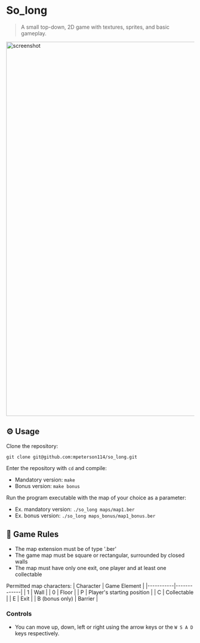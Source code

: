 # So_long
>A small top-down, 2D game with textures, sprites, and basic gameplay.
<img width="1001" alt="screenshot" src="https://github.com/mpeterson114/so_long/assets/109201695/397569f0-f871-4672-a858-8d05cab715f0">

## ⚙️ Usage

Clone the repository:

```
git clone git@github.com:mpeterson114/so_long.git
```

Enter the repository with ```cd``` and compile:

  * Mandatory version: ```make```
  * Bonus version: ```make bonus```

Run the program executable with the map of your choice as a parameter:

  * Ex. mandatory version: ```./so_long maps/map1.ber ```
  * Ex. bonus version: ```./so_long maps_bonus/map1_bonus.ber```

## 📌 Game Rules
  * The map extension must be of type '.ber'
  * The game map must be square or rectangular, surrounded by closed walls
  * The map must have only one exit, one player and at least one collectable

Permitted map characters:
| Character | Game Element |
|-----------|-------------|
| 1         | Wall        |
| 0         | Floor       |
| P         | Player's starting position     |
| C         | Collectable |
| E         | Exit        |
| B (bonus only) | Barrier |

### Controls
  * You can move up, down, left or right using the arrow keys or the ```W S A D``` keys respectively.
